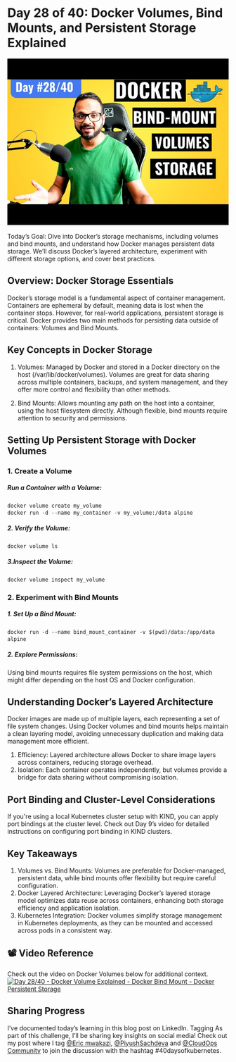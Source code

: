 # Day 28 of 40: Docker Volumes, Bind Mounts, and Persistent Storage Explained

<img src='./assets/28.png'>

Today’s Goal: Dive into Docker’s storage mechanisms, including volumes and bind mounts, and understand how Docker manages persistent data storage. We’ll discuss Docker’s layered architecture, experiment with different storage options, and cover best practices.

## Overview: Docker Storage Essentials

Docker’s storage model is a fundamental aspect of container management. Containers are ephemeral by default, meaning data is lost when the container stops. However, for real-world applications, persistent storage is critical. Docker provides two main methods for persisting data outside of containers: Volumes and Bind Mounts.
## Key Concepts in Docker Storage

1. Volumes: Managed by Docker and stored in a Docker directory on the host (/var/lib/docker/volumes). Volumes are great for data sharing across multiple containers, backups, and system management, and they offer more control and flexibility than other methods.

2. Bind Mounts: Allows mounting any path on the host into a container, using the host filesystem directly. Although flexible, bind mounts require attention to security and permissions.

## Setting Up Persistent Storage with Docker Volumes
### 1. Create a Volume

##### Run a Container with a Volume:
```
docker volume create my_volume
docker run -d --name my_container -v my_volume:/data alpine
```
##### 2. Verify the Volume:
```
docker volume ls
```
##### 3.Inspect the Volume:
```
docker volume inspect my_volume
```

### 2. Experiment with Bind Mounts

##### 1. Set Up a Bind Mount:

```
docker run -d --name bind_mount_container -v $(pwd)/data:/app/data alpine
````

##### 2. Explore Permissions:
Using bind mounts requires file system permissions on the host, which might differ depending on the host OS and Docker configuration.

## Understanding Docker’s Layered Architecture

Docker images are made up of multiple layers, each representing a set of file system changes. Using Docker volumes and bind mounts helps maintain a clean layering model, avoiding unnecessary duplication and making data management more efficient.

1. Efficiency: Layered architecture allows Docker to share image layers across containers, reducing storage overhead.
2. Isolation: Each container operates independently, but volumes provide a bridge for data sharing without compromising isolation.

## Port Binding and Cluster-Level Considerations

If you're using a local Kubernetes cluster setup with KIND, you can apply port bindings at the cluster level. Check out Day 9’s video for detailed instructions on configuring port binding in KIND clusters.

## Key Takeaways

1. Volumes vs. Bind Mounts: Volumes are preferable for Docker-managed, persistent data, while bind mounts offer flexibility but require careful configuration.
2. Docker Layered Architecture: Leveraging Docker’s layered storage model optimizes data reuse across containers, enhancing both storage efficiency and application isolation.
3. Kubernetes Integration: Docker volumes simplify storage management in Kubernetes deployments, as they can be mounted and accessed across pods in a consistent way.

## 📽️ Video Reference
Check out the video on Docker Volumes below for additional context.
[![Day 28/40 - Docker Volume Explained - Docker Bind Mount - Docker Persistent Storage ](https://img.youtube.com/vi/ZAPX21TMkkQ/sddefault.jpg)](https://youtu.be/ZAPX21TMkkQ)

## Sharing Progress

I’ve documented today’s learning in this blog post on LinkedIn. Tagging As part of this challenge, I’ll be sharing key insights on social media! Check out my post where I tag [@Eric mwakazi](https://www.linkedin.com/in/eric-mwakazi), [@PiyushSachdeva](https://www.linkedin.com/in/piyush-sachdeva) and [@CloudOps Community](https://www.linkedin.com/company/thecloudopscomm) to join the discussion with the hashtag #40daysofkubernetes.